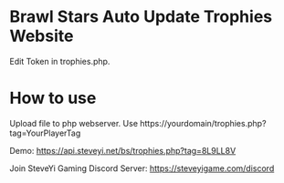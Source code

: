 # Brawl Stars Auto Update Trophies Website

Edit Token in trophies.php.

# How to use

Upload file to php webserver.
Use https://yourdomain/trophies.php?tag=YourPlayerTag

Demo: https://api.steveyi.net/bs/trophies.php?tag=8L9LL8V

Join SteveYi Gaming Discord Server: https://steveyigame.com/discord
